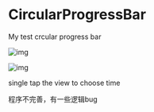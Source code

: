# CircularProgressBar
My test crcular progress bar

![img](https://github.com/wossoneri/CircularProgressBar/blob/master/ExampleImage/Screen%20Shot%202015-10-09%20at%205.46.50%20PM.png?raw=true)

![img](https://github.com/wossoneri/CircularProgressBar/blob/master/ExampleImage/Screen%20Shot%202015-10-09%20at%205.46.58%20PM.png?raw=true)

single tap the view to choose time


程序不完善，有一些逻辑bug